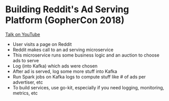 # Building Reddit's Ad Serving Platform (GopherCon 2018)

[Talk on YouTube](https://www.youtube.com/watch?v=tjcugWj37gA)

- User visits a page on Reddit
- Reddit makes call to an ad serving microservice
- This microservice runs some business logic and an auction to choose ads to serve
- Log (into Kafka) which ads were chosen
- After ad is served, log some more stuff into Kafka
- Run Spark jobs on Kafka logs to compute stuff like # of ads per advertiser, etc
- To build services, use go-kit, especially if you need logging, monitoring, metrics, etc
